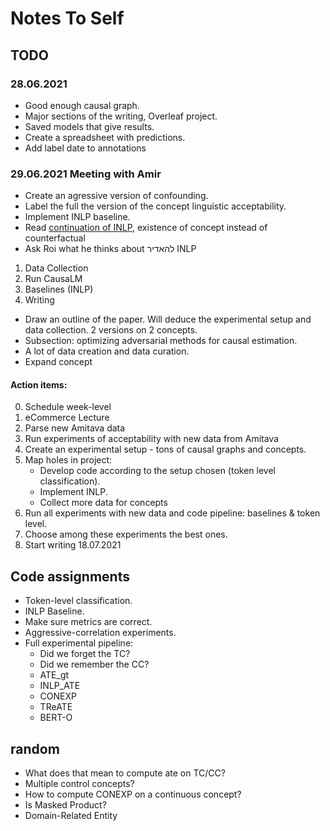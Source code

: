 # Notes To Self

## TODO

### 28.06.2021
* Good enough causal graph.
* Major sections of the writing, Overleaf project.
* Saved models that give results.
* Create a spreadsheet with predictions.
* Add label date to annotations


### 29.06.2021 Meeting with Amir
* Create an agressive version of confounding.
* Label the full the version of the concept linguistic acceptability.
* Implement INLP baseline.
* Read [continuation of INLP](https://arxiv.org/abs/2105.06965), existence of concept instead of counterfactual
* Ask Roi what he thinks about להאדיר INLP


1. Data Collection
2. Run CausaLM
3. Baselines (INLP)
4. Writing


* Draw an outline of the paper. Will deduce the experimental setup and data collection. 2 versions on 2 concepts.
* Subsection: optimizing adversarial methods for causal estimation.
* A lot of data creation and data curation.
* Expand concept 


#### Action items:
0. Schedule week-level
1. eCommerce Lecture 
2. Parse new Amitava data
3. Run experiments of acceptability with new data from Amitava
4. Create an experimental setup - tons of causal graphs and concepts.
5. Map holes in project:
    * Develop code according to the setup chosen (token level classification).
    * Implement INLP.
    * Collect more data for concepts
6. Run all experiments with new data and code pipeline: baselines & token level.
7. Choose among these experiments the best ones.
8. Start writing 18.07.2021


## Code assignments
* Token-level classification.
* INLP Baseline.
* Make sure metrics are correct.
* Aggressive-correlation experiments.
* Full experimental pipeline:
   * Did we forget the TC?
   * Did we remember the CC?
   * ATE_gt
   * INLP_ATE
   * CONEXP
   * TReATE
   * BERT-O


## random

* What does that mean to compute ate on TC/CC?
* Multiple control concepts?
* How to compute CONEXP on a continuous concept?
* Is Masked Product?
* Domain-Related Entity
